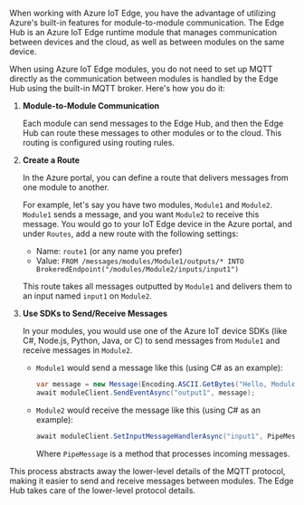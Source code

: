 When working with Azure IoT Edge, you have the advantage of utilizing Azure's built-in features for module-to-module communication. The Edge Hub is an Azure IoT Edge runtime module that manages communication between devices and the cloud, as well as between modules on the same device.

When using Azure IoT Edge modules, you do not need to set up MQTT directly as the communication between modules is handled by the Edge Hub using the built-in MQTT broker. Here's how you do it:

1. **Module-to-Module Communication**

   Each module can send messages to the Edge Hub, and then the Edge Hub can route these messages to other modules or to the cloud. This routing is configured using routing rules. 

2. **Create a Route**

   In the Azure portal, you can define a route that delivers messages from one module to another.

   For example, let's say you have two modules, `Module1` and `Module2`. `Module1` sends a message, and you want `Module2` to receive this message. You would go to your IoT Edge device in the Azure portal, and under `Routes`, add a new route with the following settings:

   - Name: `route1` (or any name you prefer)
   - Value: `FROM /messages/modules/Module1/outputs/* INTO BrokeredEndpoint("/modules/Module2/inputs/input1")`

   This route takes all messages outputted by `Module1` and delivers them to an input named `input1` on `Module2`.

3. **Use SDKs to Send/Receive Messages**

   In your modules, you would use one of the Azure IoT device SDKs (like C#, Node.js, Python, Java, or C) to send messages from `Module1` and receive messages in `Module2`.

   - `Module1` would send a message like this (using C# as an example):

     ```csharp
     var message = new Message(Encoding.ASCII.GetBytes("Hello, Module2"));
     await moduleClient.SendEventAsync("output1", message);
     ```

   - `Module2` would receive the message like this (using C# as an example):

     ```csharp
     await moduleClient.SetInputMessageHandlerAsync("input1", PipeMessage, iotHubModuleClient);
     ```

     Where `PipeMessage` is a method that processes incoming messages.

This process abstracts away the lower-level details of the MQTT protocol, making it easier to send and receive messages between modules. The Edge Hub takes care of the lower-level protocol details.
